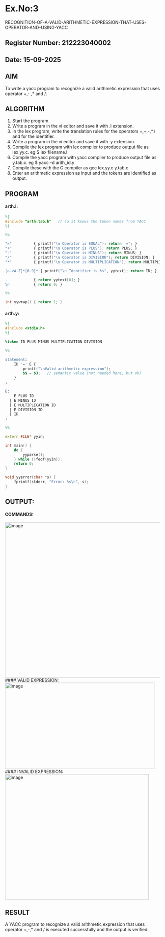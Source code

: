 # Ex.No:3
   RECOGNITION-OF-A-VALID-ARITHMETIC-EXPRESSION-THAT-USES-OPERATOR-AND-USING-YACC
## Register Number: 212223040002
## Date: 15-09-2025
## AIM
To write a yacc program to recognize a valid arithmetic expression that uses operator +,- ,* and /.
## ALGORITHM
1.	Start the program.
2.	Write a program in the vi editor and save it with .l extension.
3.	In the lex program, write the translation rules for the operators =,+,-,*,/ and for the identifier.
4.	Write a program in the vi editor and save it with .y extension.
5.	Compile the lex program with lex compiler to produce output file as lex.yy.c. eg $ lex filename.l
6.	Compile the yacc program with yacc compiler to produce output file as y.tab.c. eg $ yacc –d arith_id.y
7.	Compile these with the C compiler as gcc lex.yy.c y.tab.c
8.	Enter an arithmetic expression as input and the tokens are identified as output.
## PROGRAM
#### arth.l:
```l
%{
#include "arth.tab.h"   // so it knows the token names from YACC
%}

%%

"="          { printf("\n Operator is EQUAL"); return '='; }
"+"          { printf("\n Operator is PLUS"); return PLUS; }
"-"          { printf("\n Operator is MINUS"); return MINUS; }
"/"          { printf("\n Operator is DIVISION"); return DIVISION; }
"*"          { printf("\n Operator is MULTIPLICATION"); return MULTIPLICATION; }

[a-zA-Z]*[0-9]* { printf("\n Identifier is %s", yytext); return ID; }

.            { return yytext[0]; }
\n           { return 0; }

%%

int yywrap() { return 1; }

```
#### arth.y:
```y
%{
#include <stdio.h>
%}

%token ID PLUS MINUS MULTIPLICATION DIVISION

%%

statement:
    ID '=' E {
        printf("\nValid arithmetic expression");
        $$ = $3;   // semantic value (not needed here, but ok)
    }
;

E:
    E PLUS ID
  | E MINUS ID
  | E MULTIPLICATION ID
  | E DIVISION ID
  | ID
;

%%

extern FILE* yyin;

int main() {
    do {
        yyparse();
    } while (!feof(yyin));
    return 0;
}

void yyerror(char *s) {
    fprintf(stderr, "Error: %s\n", s);
}

```
## OUTPUT:
#### COMMANDS:
<img width="1205" height="504" alt="image" src="https://github.com/user-attachments/assets/5b54238e-492f-4115-b15e-ca9b8f06b6d3" />
#### VALID EXPRESSION:
<img width="488" height="280" alt="image" src="https://github.com/user-attachments/assets/185261aa-eb30-40ca-9316-5ffc87488ac0" />
#### INVALID EXPRESSION:
<img width="468" height="407" alt="image" src="https://github.com/user-attachments/assets/35495360-6c2a-4188-af38-da54b7e15656" />



## RESULT
A YACC program to recognize a valid arithmetic expression that uses operator +,-,* and / is executed successfully and the output is verified.

